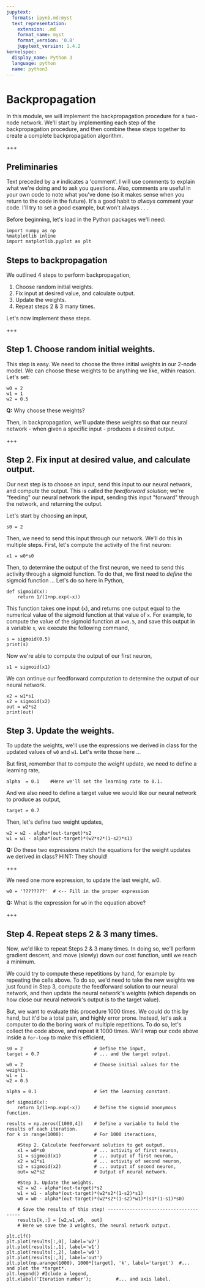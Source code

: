 ```yaml
---
jupytext:
  formats: ipynb,md:myst
  text_representation:
    extension: .md
    format_name: myst
    format_version: '0.8'
    jupytext_version: 1.4.2
kernelspec:
  display_name: Python 3
  language: python
  name: python3
---
```


# Backpropagation

In this module, we will implement the backpropagation procedure for a two-node network. We'll start by implementing each step of the backpropagation procedure, and then combine these steps together to create a complete backpropagation algorithm.

+++

##  Preliminaries
Text preceded by a `#` indicates a 'comment'.  I will use comments to explain what we're doing and to ask you questions.  Also, comments are useful in your own code to note what you've done (so it makes sense when you return to the code in the future).  It's a good habit to *always* comment your code.  I'll try to set a good example, but won't always . . . 

Before beginning, let's load in the Python packages we'll need:

```{code-cell} ipython3
import numpy as np
%matplotlib inline
import matplotlib.pyplot as plt
```

##  Steps to backpropagation

We outlined 4 steps to perform backpropagation,

   1. Choose random initial weights.
   2. Fix input at desired value, and calculate output.
   3. Update the weights.
   4. Repeat steps 2 & 3 many times.

Let's now implement these steps.

+++

## Step 1. Choose random initial weights.
  This step is easy. We need to choose the three initial weights in our
  2-node model.  We can choose these weights to be anything we like,
  within reason.  Let's set:

```{code-cell} ipython3
w0 = 2
w1 = 1
w2 = 0.5
```

<div class="question">

**Q:**  Why choose these weights?

</div>

Then, in backpropagation, we'll update these weights so that our neural
network - when given a specific input - produces a desired output.

+++

## Step 2.  Fix input at desired value, and calculate output. 
  Our next step is to choose an input, send this input to our neural
  network, and compute the output.  This is called the *feedforward
  solution*; we're "feeding" our neural network the input, sending this
  input "forward" through the network, and returning the output.

  Let's start by choosing an input,

```{code-cell} ipython3
s0 = 2
```

  Then, we need to send this input through our network. We'll do this in
  multiple steps.  First, let's compute the activity of the first neuron:

```{code-cell} ipython3
x1 = w0*s0
```

  Then, to determine the output of the first neuron, we need to send this
  activity through a sigmoid function.  To do that, we first need to
  *define* the sigmoid function ... Let's do so here in Python,

```{code-cell} ipython3
def sigmoid(x):
    return 1/(1+np.exp(-x))
```

  This function takes one input (`x`), and returns one output equal to the numerical
  value of the sigmoid function at that value of `x`. For example, to
  compute the value of the sigmoid function at `x=0.5`, and save this output
  in a variable `s`, we execute the following command,

```{code-cell} ipython3
s = sigmoid(0.5)
print(s)
```

Now we're able to compute the output of our first neuron,

```{code-cell} ipython3
s1 = sigmoid(x1)
```

We can ontinue our feedforward computation to determine the output of our neural network.

```{code-cell} ipython3
x2 = w1*s1
s2 = sigmoid(x2)
out = w2*s2
print(out)
```

## Step 3.  Update the weights.
 To update the weights, we'll use the expressions we derived in class 
 for the updated values of `w0` and `w1`.  Let's write those here ...

 But first, remember that to compute the weight update, we need to define
 a learning rate,

```{code-cell} ipython3
alpha  = 0.1    #Here we'll set the learning rate to 0.1.
```

And we also need to define a target value we would like our neural network to produce as output,

```{code-cell} ipython3
target = 0.7
```

Then, let's define two weight updates,

```{code-cell} ipython3
w2 = w2 - alpha*(out-target)*s2
w1 = w1 - alpha*(out-target)*(w2*s2*(1-s2)*s1)
```

<div class="question">

**Q:**  Do these two expressions match the equations for the weight updates we derived in class?  HINT: They should!

</div>

+++

We need one more expression, to update the last weight, w0.

```{code-cell} ipython3
w0 = '????????'  # <-- Fill in the proper expression
```

<div class="question">

**Q:** What is the expression for `w0` in the equation above?

</div>

+++

## Step 4.  Repeat steps 2 & 3 many times.
 Now, we'd like to repeat Steps 2 & 3 many times. In doing so, we'll
 perform gradient descent, and move (slowly) down our cost function,
 until we reach a minimum.

 We could try to compute these repetitions by hand, for example by repeating
 the cells above. To do so, we'd need to take the new weights we just
 found in Step 3, compute the feedforward solution to our neural network,
 and then update the neural network's weights (which depends on how close
 our neural network's output is to the target value).

 But, we want to evaluate this procedure 1000 times. We could do this by
 hand, but it'd be a total pain, and highly error prone. Instead, let's
 ask a computer to do the boring work of multiple repetitions. To do so,
 let's collect the code above, and repeat it 1000 times. We'll wrap our
 code above inside a `for-loop` to make this efficient,

```{code-cell} ipython3
s0 = 2                          # Define the input,
target = 0.7                    # ... and the target output.

w0 = 2                          # Choose initial values for the weights.
w1 = 1
w2 = 0.5

alpha = 0.1                     # Set the learning constant.

def sigmoid(x):
    return 1/(1+np.exp(-x))     # Define the sigmoid anonymous function.

results = np.zeros([1000,4])    # Define a variable to hold the results of each iteration.    
for k in range(1000):           # For 1000 iteractions,
    
    #Step 2. Calculate feedforward solution to get output.
    x1 = w0*s0                  # ... activity of first neuron,
    s1 = sigmoid(x1)            # ... output of first neuron,
    x2 = w1*s1                  # ... activity of second neuron,
    s2 = sigmoid(x2)            # ... output of second neuron,
    out= w2*s2                  # Output of neural network.
    
    #Step 3. Update the weights.
    w2 = w2 - alpha*(out-target)*s2
    w1 = w1 - alpha*(out-target)*(w2*s2*(1-s2)*s1)
    w0 = w0 - alpha*(out-target)*(w2*s2*(1-s2)*w1)*(s1*(1-s1)*s0)
    
    # Save the results of this step! --------------------------------------
    results[k,:] = [w2,w1,w0,  out]
    # Here we save the 3 weights, the neural network output.

plt.clf()
plt.plot(results[:,0], label='w2')
plt.plot(results[:,1], label='w1')
plt.plot(results[:,2], label='w0')
plt.plot(results[:,3], label='out')
plt.plot(np.arange(1000), 1000*[target], 'k', label='target')  #... and plot the *target*.
plt.legend() #Iclude a legend,
plt.xlabel('Iteration number');         #... and axis label.
```
